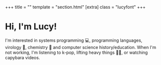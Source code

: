 +++
title = ""
template = "section.html"
[extra]
class = "lucyfont"
+++

# Hi, I'm Lucy!

I'm interested in systems programming 💻, programming languages, virology 🦠, chemistry 🧬 and computer science history/education. When I'm not working, I'm listening to k-pop, lifting heavy things 🏋️‍♀️, or watching capybara videos.
